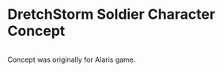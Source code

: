 # DretchStorm Soldier Character Concept #

![![](http://dl.dropbox.com/u/8823488/2d/chara_soldier_ms.thumb.jpg)](http://dl.dropbox.com/u/8823488/2d/chara_soldier_ms.jpg)

Concept was originally for Alaris game.